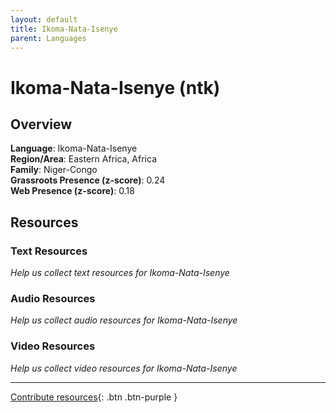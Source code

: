 ```yaml
---
layout: default
title: Ikoma-Nata-Isenye
parent: Languages
---
```


# Ikoma-Nata-Isenye (ntk)

## Overview

**Language**: Ikoma-Nata-Isenye  
**Region/Area**: Eastern Africa, Africa  
**Family**: Niger-Congo  
**Grassroots Presence (z-score)**: 0.24  
**Web Presence (z-score)**: 0.18  

## Resources

### Text Resources
*Help us collect text resources for Ikoma-Nata-Isenye*

### Audio Resources
*Help us collect audio resources for Ikoma-Nata-Isenye*

### Video Resources
*Help us collect video resources for Ikoma-Nata-Isenye*

---

[Contribute resources](https://forms.office.com/e/1SfLJx3u1r){: .btn .btn-purple }
